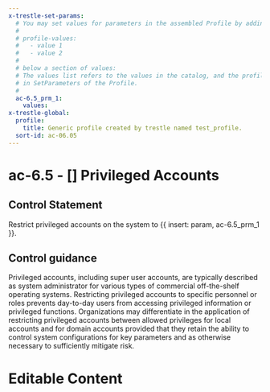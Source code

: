 ```yaml
---
x-trestle-set-params:
  # You may set values for parameters in the assembled Profile by adding
  #
  # profile-values:
  #   - value 1
  #   - value 2
  #
  # below a section of values:
  # The values list refers to the values in the catalog, and the profile-values represent values
  # in SetParameters of the Profile.
  #
  ac-6.5_prm_1:
    values:
x-trestle-global:
  profile:
    title: Generic profile created by trestle named test_profile.
  sort-id: ac-06.05
---
```


# ac-6.5 - \[\] Privileged Accounts

## Control Statement

Restrict privileged accounts on the system to {{ insert: param, ac-6.5_prm_1 }}.

## Control guidance

Privileged accounts, including super user accounts, are typically described as system administrator for various types of commercial off-the-shelf operating systems. Restricting privileged accounts to specific personnel or roles prevents day-to-day users from accessing privileged information or privileged functions. Organizations may differentiate in the application of restricting privileged accounts between allowed privileges for local accounts and for domain accounts provided that they retain the ability to control system configurations for key parameters and as otherwise necessary to sufficiently mitigate risk.

# Editable Content

<!-- Make additions and edits below -->
<!-- The above represents the contents of the control as received by the profile, prior to additions. -->
<!-- If the profile makes additions to the control, they will appear below. -->
<!-- The above markdown may not be edited but you may edit the content below, and/or introduce new additions to be made by the profile. -->
<!-- If there is a yaml header at the top, parameter values may be edited. Use --set-parameters to incorporate the changes during assembly. -->
<!-- The content here will then replace what is in the profile for this control, after running profile-assemble. -->
<!-- The current profile has no added parts for this control, but you may add new ones here. -->
<!-- Each addition must have a heading either of the form ## Control my_addition_name -->
<!-- or ## Part a. (where the a. refers to one of the control statement labels.) -->
<!-- "## Control" parts are new parts added after the statement part. -->
<!-- "## Part" parts are new parts added into the top-level statement part with that label. -->
<!-- Subparts may be added with nested hash levels of the form ### My Subpart Name -->
<!-- underneath the parent ## Control or ## Part being added -->
<!-- See https://ibm.github.io/compliance-trestle/tutorials/ssp_profile_catalog_authoring/ssp_profile_catalog_authoring for guidance. -->

